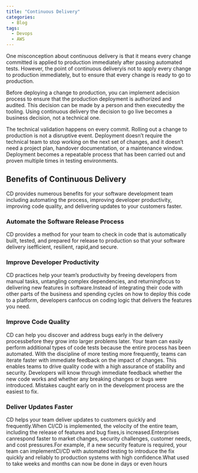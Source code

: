 ```yaml
---
title: "Continuous Delivery"
categories:
  - Blog
tags:
  - Devops
  - AWS
---
```

One misconception about continuous delivery is that it means every change committed is applied to production immediately after passing automated tests. However, the point of continuous deliveryis not to apply every change to production immediately, but to ensure that every change is ready to go to production.

Before deploying a change to production, you can implement adecision process to ensure that the production deployment is authorized and audited. This decision can be made by a person and then executedby the tooling. Using continuous delivery the decision to go live becomes a business decision, not a technical one.

The technical validation happens on every commit. Rolling out a change to production is not a disruptive event. Deployment doesn’t require the technical team to stop working on the next set of changes, and it doesn’t need a project plan, handover documentation, or a maintenance window. Deployment becomes a repeatable process that has been carried out and proven multiple times in testing environments.

<h2>Benefits of Continuous Delivery </h2>

CD provides numerous benefits for your software development team including automating the process, improving developer productivity, improving code quality, and delivering updates to your customers faster.


<h3>Automate the Software Release Process</h3>

CD provides a method for your team to check in code that is automatically built, tested, and prepared for release to production so that your software delivery isefficient, resilient, rapid,and secure.

<h3>Improve Developer Productivity</h3>

CD practices help your team’s productivity by freeing developers from manual tasks, untangling complex dependencies, and returningfocus to delivering new features in software.Instead of integrating their code with other parts of the business and spending cycles on how to deploy this code to a platform, developers canfocus on coding logic that delivers the features you need.

<h3>Improve Code Quality</h3>

CD can help you discover and address bugs early in the delivery processbefore they grow into larger problems later. Your team can easily perform additional types of code tests because the entire process has been automated. With the discipline of more testing more frequently, teams can iterate faster with immediate feedback on the impact of changes. This enables teams to drive quality code with a high assurance of stability and security. Developers will know through immediate feedback whether the new code works and whether any breaking changes or bugs were introduced. Mistakes caught early on in the development process are the easiest to fix.

<h3>Deliver Updates Faster</h3>

CD helps your team deliver updates to customers quickly and frequently.When CI/CD is implemented, the velocity of the entire team, including the release of features and bug fixes,is increased.Enterprises canrespond faster to market changes, security challenges, customer needs, and cost pressures.For example, if a new security feature is required, your team can implementCI/CD with automated testing to introduce the fix quickly and reliably to production systems with high confidence.What used to take weeks and months can now be done in days or even hours